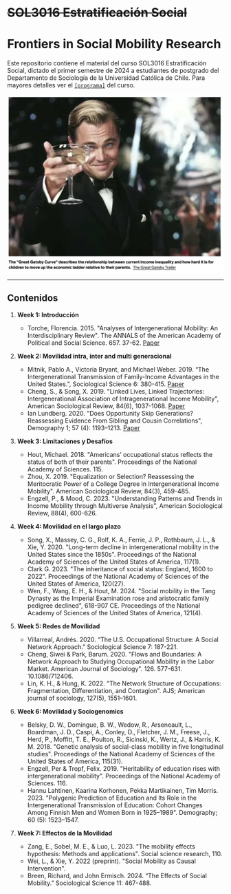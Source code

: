 # ~~SOL3016 Estratificación Social~~
# Frontiers in Social Mobility Research

Este repositorio contiene el material del curso SOL3016 Estratificación Social, dictado el primer semestre de 2024 a estudiantes de postgrado del Departamento de Sociología de la Universidad Católica de Chile. Para mayores detalles ver el [`[programa]`](files/syllabus.pdf) del curso.


![ggatsby](files/ggatsby.png)

---

## Contenidos

1. **Week 1: Introducción**
    - Torche, Florencia. 2015. "Analyses of Intergenerational Mobility: An Interdisciplinary Review". The ANNALS of the American Academy of Political and Social Science. 657. 37-62. [Paper](readings/torche_2015.pdf)

2. **Week 2: Movilidad intra, inter and multi generacional**
    - Mitnik, Pablo A., Victoria Bryant, and Michael Weber. 2019. “The Intergenerational Transmission of Family-Income Advantages in the United States.”, Sociological Science 6: 380-415. [Paper](https://sociologicalscience.com/download/vol-6/may/SocSci_v6_380to415.pdf)
    - Cheng, S., & Song, X. 2019. "Linked Lives, Linked Trajectories: Intergenerational Association of Intragenerational Income Mobility", American Sociological Review, 84(6), 1037-1068. [Paper](readings/chengsong_2019.pdf) 
    - Ian Lundberg. 2020. "Does Opportunity Skip Generations? Reassessing Evidence From Sibling and Cousin Correlations", Demography 1; 57 (4): 1193–1213. [Paper](readings/lundberg_2020.pdf)

3. **Week 3: Limitaciones y Desafíos**
    - Hout, Michael. 2018. "Americans’ occupational status reflects the status of both of their parents". Proceedings of the National Academy of Sciences. 115.
    - Zhou, X. 2019. "Equalization or Selection? Reassessing the Meritocratic Power of a College Degree in Intergenerational Income Mobility". American Sociological Review, 84(3), 459-485.
    - Engzell, P., & Mood, C. 2023. "Understanding Patterns and Trends in Income Mobility through Multiverse Analysis", American Sociological Review, 88(4), 600-626.

4. **Week 4: Movilidad en el largo plazo**
    - Song, X., Massey, C. G., Rolf, K. A., Ferrie, J. P., Rothbaum, J. L., & Xie, Y. 2020. "Long-term decline in intergenerational mobility in the United States since the 1850s". Proceedings of the National Academy of Sciences of the United States of America, 117(1).
    - Clark G. 2023. "The inheritance of social status: England, 1600 to 2022". Proceedings of the National Academy of Sciences of the United States of America, 120(27).
    - Wen, F., Wang, E. H., & Hout, M. 2024. "Social mobility in the Tang Dynasty as the Imperial Examination rose and aristocratic family pedigree declined", 618-907 CE. Proceedings of the National Academy of Sciences of the United States of America, 121(4).

5. **Week 5: Redes de Movilidad**
    - Villarreal, Andrés. 2020. “The U.S. Occupational Structure: A Social Network Approach.” Sociological Science 7: 187-221.
    - Cheng, Siwei & Park, Barum. 2020. "Flows and Boundaries: A Network Approach to Studying Occupational Mobility in the Labor Market. American Journal of Sociology". 126. 577-631. 10.1086/712406.
    - Lin, K. H., & Hung, K. 2022. "The Network Structure of Occupations: Fragmentation, Differentiation, and Contagion". AJS; American journal of sociology, 127(5), 1551–1601.

6. **Week 6: Movilidad y Sociogenomics**
    - Belsky, D. W., Domingue, B. W., Wedow, R., Arseneault, L., Boardman, J. D., Caspi, A., Conley, D., Fletcher, J. M., Freese, J., Herd, P., Moffitt, T. E., Poulton, R., Sicinski, K., Wertz, J., & Harris, K. M. 2018. "Genetic analysis of social-class mobility in five longitudinal studies". Proceedings of the National Academy of Sciences of the United States of America, 115(31).
    - Engzell, Per & Tropf, Felix. 2019. "Heritability of education rises with intergenerational mobility". Proceedings of the National Academy of Sciences. 116.
    - Hannu Lahtinen, Kaarina Korhonen, Pekka Martikainen, Tim Morris. 2023. "Polygenic Prediction of Education and Its Role in the Intergenerational Transmission of Education: Cohort Changes Among Finnish Men and Women Born in 1925–1989". Demography; 60 (5): 1523–1547.

7. **Week 7: Effectos de la Movilidad**
    - Zang, E., Sobel, M. E., & Luo, L. 2023. "The mobility effects hypothesis: Methods and applications". Social science research, 110.
    - Wei, L., & Xie, Y. 2022 (preprint). "Social Mobility as Causal Intervention".
    - Breen, Richard, and John Ermisch. 2024. “The Effects of Social Mobility.” Sociological Science 11: 467-488.

